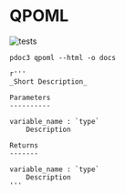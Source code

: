 # QPOML

![tests](https://github.com/thissop/QPOML/blob/main/.github/workflows/main.yml/badge.svg?event=push)

```pdoc3 qpoml --html -o docs```

```
r'''
_Short Description_  

Parameters
----------      

variable_name : `type`
    Description

Returns
-------

variable_name : `type`
    Description 
'''
```
